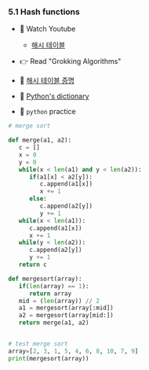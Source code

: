 ### 5.1 Hash functions


- 🍒 Watch Youtube
    - [해시 테이블](https://www.youtube.com/watch?v=HraOg7W3VAM)
    


- 👉 Read "Grokking Algorithms"


- 🍑 [해시 테이블 증명](https://ko.wikipedia.org/wiki/%ED%95%B4%EC%8B%9C_%ED%85%8C%EC%9D%B4%EB%B8%94)
- 🍑 [Python's dictionary](https://docs.python.org/3/tutorial/datastructures.html#dictionaries)



- 🐍 `python` practice

```python
# merge sort

def merge(a1, a2):
   c = []
   x = 0
   y = 0
   while(x < len(a1) and y < len(a2)):
      if(a1[x] < a2[y]):
         c.append(a1[x])
         x += 1
      else:
         c.append(a2[y])
         y += 1
   while(x < len(a1)):
      c.append(a1[x])
      x += 1
   while(y < len(a2)):
      c.append(a2[y])
      y += 1
   return c

def mergesort(array):
   if(len(array) == 1):
      return array
   mid = (len(array)) // 2
   a1 = mergesort(array[:mid])
   a2 = mergesort(array[mid:])
   return merge(a1, a2)


# test merge sort
array=[2, 3, 1, 5, 4, 6, 8, 10, 7, 9]
print(mergesort(array))
```
